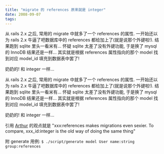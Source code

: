 ```yaml
---
title: "migrate 的 references 原来就是 integer"
date: 2008-09-07
tags:
---
```


从 rails 2.x 之后, 常用的 migrate 中就多了一个 references 的属性. 一开始还以为 rails 2.x 牛逼了吧数据库中的 references 都给加上了(就是说那个外键啦!). 结果跑到 sqlite 里头一看米有... 怀疑 sqlite 太差了没有外键功能, 于是换了 mysql 的 InnoDB 结果还是一样... 其实就是根据 references 属性指向的那个 model 找到对应 model_id 填充到数据表中罢了!

奶奶的! 和 integer 一样...

从 rails 2.x 之后, 常用的 migrate 中就多了一个 references 的属性. 一开始还以为 rails 2.x 牛逼了吧数据库中的 references 都给加上了(就是说那个外键啦!). 结果跑到 sqlite 里头一看米有... 怀疑 sqlite 太差了没有外键功能, 于是换了 mysql 的 InnoDB 结果还是一样... 其实就是根据 references 属性指向的那个 model 找到对应 model_id 填充到数据表中罢了!

奶奶的! 和 integer 一样...

引用 <a href="http://www.arthurgeek.net/" target="_blank">Arthur</a> 的观点就是 "xxx:references makes migrations even sexier. To compare, xxx_id:integer is the old way of doing the same thing"

附 generate 用例:
<code>$ ./script/generate model User name:string group:references</code>
